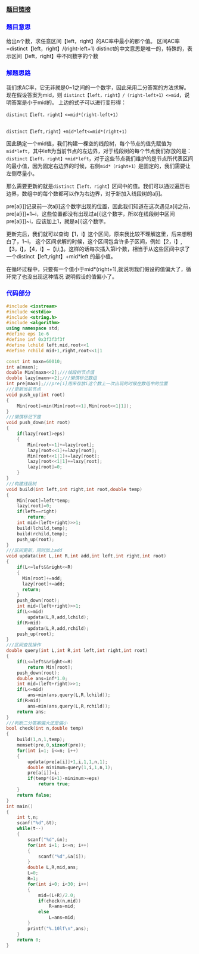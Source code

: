 ### [题目链接](http://acm.hdu.edu.cn/showproblem.php?pid=6070)

### <font color=blue>**题目意思**</font>

给出n个数，求任意区间【left，right】的AC率中最小的那个值。
区间AC率=distinct【left，right】/(right-left+1)
distinct的中文意思是唯一的，特殊的，表示区间【left，right】中不同数字的个数

### <font color=blue>**解题思路**</font>

我们求AC率，它无非就是0~1之间的一个数字，因此采用二分答案的方法求解。
现在假设答案为mid，则 `distinct【left，right】/（right-left+1）<=mid`，说明答案是小于mid的。
上边的式子可以进行变形得：

    distinct【left，right】<=mid*(right-left+1)


    distinct【left,right】+mid*left<=mid*(right+1)

因此确定一个mid值，我们构建一棵空的线段树，每个节点的值先赋值为`mid*left`，其中left为当前节点的左边界，对于线段树的每个节点我们存放的是：`distinct【left，right】+mid*left`，对于这些节点我们维护的是节点所代表区间的最小值，因为固定右边界的时候，右侧`mid*（right+1）`是固定的，我们需要让左侧尽量小。

 那么需要更新的就是`distinct【left，right】`区间中的值。我们可以通过遍历右边界，数组中的每个数都可以作为右边界，对于新加入线段树的a[i]。

pre[a[i]]记录前一次a[i]这个数字出现的位置，因此我们知道在这次遇见a[i]之前，pre[a[i]]+1~i，这些位置都没有出现过a[i]这个数字，所以在线段树中区间pre[a[i]]~i，应该加上1，就是a[i]这个数字。

更新完后，我们就可以查询【1，i】这个区间，原来我比较不理解这里，后来想明白了，1~i， 这个区间求解的时候，这个区间包含许多子区间，例如【2，i】,【3，i】，【4，i】~【i,i,】。这样的话每次插入第i个数，相当于从这些区间中求了一个distinct【left,right】+mid*left 的最小值。

在循环过程中，只要有一个值小于mid*(right+1),就说明我们假设的值偏大了，循环完了也没出现这种情况
说明假设的值偏小了。

### <font color=blue>**代码部分**</font>

```cpp
#include <iostream>
#include <cstdio>
#include <string.h>
#include <algorithm>
using namespace std;
#define eps 1e-6
#define inf 0x3f3f3f3f
#define lchild left,mid,root<<1
#define rchild mid+1,right,root<<1|1

const int maxn=60010;
int a[maxn];
double Min[maxn<<2];///线段树节点值
double lazy[maxn<<2];///懒惰标记数组
int pre[maxn];///pre[i]用来存放i这个数上一次出现的时候在数组中的位置
///更新当前节点
void push_up(int root)
{
    Min[root]=min(Min[root<<1],Min[root<<1|1]);
}
///懒惰标记下推
void push_down(int root)
{
    if(lazy[root]>eps)
    {
        Min[root<<1]+=lazy[root];
        lazy[root<<1]+=lazy[root];
        Min[root<<1|1]+=lazy[root];
        lazy[root<<1|1]+=lazy[root];
        lazy[root]=0;
    }
}
///构建线段树
void build(int left,int right,int root,double temp)
{
    Min[root]=left*temp;
    lazy[root]=0;
    if(left==right)
        return;
    int mid=(left+right)>>1;
    build(lchild,temp);
    build(rchild,temp);
    push_up(root);
}
///区间更新，同时加上add
void updata(int L,int R,int add,int left,int right,int root)
{
    if(L<=left&&right<=R)
    {
      Min[root]+=add;
      lazy[root]+=add;
      return;
    }
    push_down(root);
    int mid=(left+right)>>1;
    if(L<=mid)
        updata(L,R,add,lchild);
    if(R>mid)
        updata(L,R,add,rchild);
    push_up(root);
}
///区间查找操作
double query(int L,int R,int left,int right,int root)
{
    if(L<=left&&right<=R)
        return Min[root];
    push_down(root);
    double ans=inf*1.0;
    int mid=(left+right)>>1;
    if(L<=mid)
        ans=min(ans,query(L,R,lchild));
    if(R>mid)
        ans=min(ans,query(L,R,rchild));
    return ans;
}
///判断二分答案偏大还是偏小
bool check(int n,double temp)
{
    build(1,n,1,temp);
    memset(pre,0,sizeof(pre));
    for(int i=1; i<=n; i++)
    {
        updata(pre[a[i]]+1,i,1,1,n,1);
        double minimum=query(1,i,1,n,1);
        pre[a[i]]=i;
        if(temp*(i+1)-minimum>=eps)
            return true;
    }
    return false;
}
int main()
{
    int t,n;
    scanf("%d",&t);
    while(t--)
    {
        scanf("%d",&n);
        for(int i=1; i<=n; i++)
        {
            scanf("%d",&a[i]);
        }
        double L,R,mid,ans;
        L=0;
        R=1;
        for(int i=0; i<30; i++)
        {
            mid=(L+R)/2.0;
            if(check(n,mid))
                R=ans=mid;
            else
                L=ans=mid;
        }
        printf("%.10lf\n",ans);
    }
    return 0;
}

```
